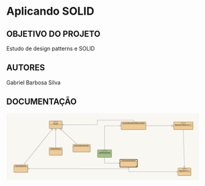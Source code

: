 # Aplicando SOLID

## OBJETIVO DO PROJETO
Estudo de design patterns e SOLID

## AUTORES
Gabriel Barbosa Silva

## DOCUMENTAÇÃO
![Diagramas](diagram.png)